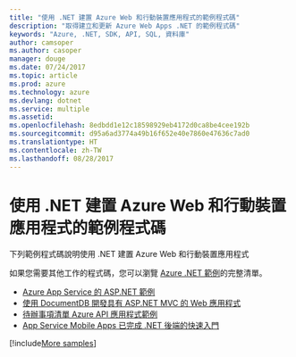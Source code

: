 ```yaml
---
title: "使用 .NET 建置 Azure Web 和行動裝置應用程式的範例程式碼"
description: "取得建立和更新 Azure Web Apps .NET 的範例程式碼"
keywords: "Azure, .NET, SDK, API, SQL, 資料庫"
author: camsoper
ms.author: casoper
manager: douge
ms.date: 07/24/2017
ms.topic: article
ms.prod: azure
ms.technology: azure
ms.devlang: dotnet
ms.service: multiple
ms.assetid: 
ms.openlocfilehash: 8edbdd1e12c18598929eb4172d0ca8be4cee192b
ms.sourcegitcommit: d95a6ad3774a49b16f652e40e7860e47636c7ad0
ms.translationtype: HT
ms.contentlocale: zh-TW
ms.lasthandoff: 08/28/2017
---
```

# <a name="sample-code-for-building-azure-web-and-mobile-apps-with-net"></a>使用 .NET 建置 Azure Web 和行動裝置應用程式的範例程式碼

下列範例程式碼說明使用 .NET 建置 Azure Web 和行動裝置應用程式

如果您需要其他工作的程式碼，您可以瀏覽 [Azure .NET 範例](https://azure.microsoft.com/resources/samples/?platform=dotnet&view=azure-dotnet)的完整清單。

- [Azure App Service 的 ASP.NET 範例](https://azure.microsoft.com/en-us/resources/samples/app-service-web-dotnet-get-started/)
- [使用 DocumentDB 開發具有 ASP.NET MVC 的 Web 應用程式](https://azure.microsoft.com/en-us/resources/samples/documentdb-dotnet-todo-app/
)
- [待辦事項清單 Azure API 應用程式範例](https://azure.microsoft.com/en-us/resources/samples/app-service-api-dotnet-todo-list/?cdn=disable)
- [App Service Mobile Apps 已完成 .NET 後端的快速入門](https://azure.microsoft.com/en-us/resources/samples/app-service-mobile-dotnet-backend-quickstart/)


[!include[More samples](includes/more-samples.md)]
